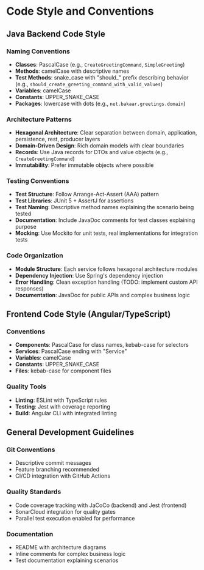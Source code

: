 # Code Style and Conventions

## Java Backend Code Style

### Naming Conventions
- **Classes**: PascalCase (e.g., `CreateGreetingCommand`, `SimpleGreeting`)
- **Methods**: camelCase with descriptive names
- **Test Methods**: snake_case with "should_" prefix describing behavior (e.g., `should_create_greeting_command_with_valid_values`)
- **Variables**: camelCase
- **Constants**: UPPER_SNAKE_CASE
- **Packages**: lowercase with dots (e.g., `net.bakaar.greetings.domain`)

### Architecture Patterns
- **Hexagonal Architecture**: Clear separation between domain, application, persistence, rest, producer layers
- **Domain-Driven Design**: Rich domain models with clear boundaries
- **Records**: Use Java records for DTOs and value objects (e.g., `CreateGreetingCommand`)
- **Immutability**: Prefer immutable objects where possible

### Testing Conventions
- **Test Structure**: Follow Arrange-Act-Assert (AAA) pattern
- **Test Libraries**: JUnit 5 + AssertJ for assertions
- **Test Naming**: Descriptive method names explaining the scenario being tested
- **Documentation**: Include JavaDoc comments for test classes explaining purpose
- **Mocking**: Use Mockito for unit tests, real implementations for integration tests

### Code Organization
- **Module Structure**: Each service follows hexagonal architecture modules
- **Dependency Injection**: Use Spring's dependency injection
- **Error Handling**: Clean exception handling (TODO: implement custom API responses)
- **Documentation**: JavaDoc for public APIs and complex business logic

## Frontend Code Style (Angular/TypeScript)

### Conventions
- **Components**: PascalCase for class names, kebab-case for selectors
- **Services**: PascalCase ending with "Service"
- **Variables**: camelCase
- **Constants**: UPPER_SNAKE_CASE
- **Files**: kebab-case for component files

### Quality Tools
- **Linting**: ESLint with TypeScript rules
- **Testing**: Jest with coverage reporting
- **Build**: Angular CLI with integrated linting

## General Development Guidelines

### Git Conventions
- Descriptive commit messages
- Feature branching recommended
- CI/CD integration with GitHub Actions

### Quality Standards
- Code coverage tracking with JaCoCo (backend) and Jest (frontend)
- SonarCloud integration for quality gates
- Parallel test execution enabled for performance

### Documentation
- README with architecture diagrams
- Inline comments for complex business logic
- Test documentation explaining scenarios